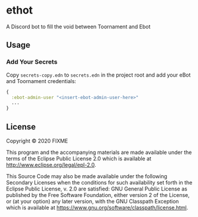 # ethot

A Discord bot to fill the void between Toornament and Ebot

## Usage

### Add Your Secrets
Copy `secrets-copy.edn` to `secrets.edn` in the project root and add your eBot
and Toornament credentials:
```clojure
{
  :ebot-admin-user "<insert-ebot-admin-user-here>"
  ...
}
```

## License

Copyright © 2020 FIXME

This program and the accompanying materials are made available under the
terms of the Eclipse Public License 2.0 which is available at
http://www.eclipse.org/legal/epl-2.0.

This Source Code may also be made available under the following Secondary
Licenses when the conditions for such availability set forth in the Eclipse
Public License, v. 2.0 are satisfied: GNU General Public License as published by
the Free Software Foundation, either version 2 of the License, or (at your
option) any later version, with the GNU Classpath Exception which is available
at https://www.gnu.org/software/classpath/license.html.
